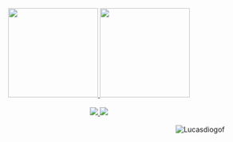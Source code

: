 <div align="center"> 
  <a href="https://github.com/Lucasdiogof">
    <img height="180em" src="https://github-readme-stats.vercel.app/api?username=Lucasdiogof-show_icons=true&theme=dark&include_all_commits=true&count_private=true"/>
    <img height="180em" src="https://github-readme-stats.vercel.app/api/top-langs/?username=Lucasdiogof&layout=compact&langs_count=7&theme=dark&include_all_commits=true&count_private=true"/>
</div>
  
<br>
  
<div align="center"> 
  <a href = "mailto:lucasdiogo1234@gmail.com"><img src="https://img.shields.io/badge/-Gmail-%23333?style=for-the-badge&logo=gmail&logoColor=white" target="_blank">
  <a href="https://www.linkedin.com/in/lucas-diogo-fran%C3%A7a-aa39b9174/" target="_blank"><img src="https://img.shields.io/badge/-LinkedIn-%230077B5?style=for-the-badge&logo=linkedin&logoColor=white" target="_blank">  
</div>
<br>
<img align="right" src="https://komarev.com/ghpvc/?username=Lucasdiogof&color=green" alt="Lucasdiogof" /> 

